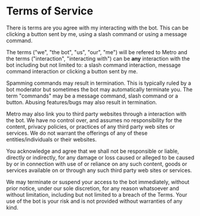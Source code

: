 # Terms of Service 

There is terms are you agree with my interacting with the bot.
This can be clicking a button sent by me, using a slash command or
using a message command.

The terms ("we", "the bot", "us", "our", "me") will be refered to Metro
and the terms ("interaction", "interacting with") can be **any** interaction
with the bot including but not limited to: a slash command interaction, message
command interaction or clicking a button sent by me.

Spamming commands may result in termination. This is typically ruled
by a bot moderator but sometimes the bot may automatically terminate you.
The term "commands" may be a message command, slash command or a button.
Abusing features/bugs may also result in termination. 

Metro may also link you to third party websites through a interaction with the bot.
We have no control over, and assumes no responsibility for the content, privacy policies, or practices of any third party web sites or services. We do not warrant the offerings of any of these entities/individuals or their websites.

You acknowledge and agree that we shall not be responsible or liable, directly or indirectly, for any damage or loss caused or alleged to be caused by or in connection with use of or reliance on any such content, goods or services available on or through any such third party web sites or services.

We may terminate or suspend your access to the bot immediately, without prior notice, under our sole discretion, for any reason whatsoever and without limitation, including but not limited to a breach of the Terms. Your use of 
the bot is your risk and is not provided without warranties of any kind.

